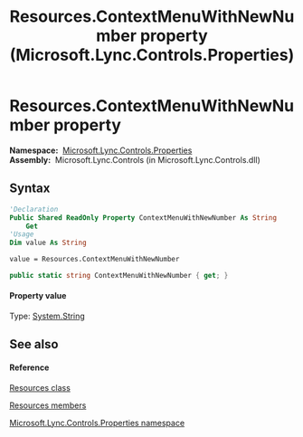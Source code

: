 ﻿---
title: Resources.ContextMenuWithNewNumber property  (Microsoft.Lync.Controls.Properties)
TOCTitle: 'ContextMenuWithNewNumber property '
ms:assetid: P:Microsoft.Lync.Controls.Properties.Resources.ContextMenuWithNewNumber_DI_3_UC_OCS14MrefLyncWPF
ms:mtpsurl: https://msdn.microsoft.com/en-us/library/microsoft.lync.controls.properties.resources.contextmenuwithnewnumber_di_3_uc_ocs14mreflyncwpf(v=office.15)
ms:contentKeyID: 48592283
ms.date: 07/28/2014
mtps_version: v=office.15
f1_keywords:
- Microsoft.Lync.Controls.Properties.Resources.ContextMenuWithNewNumber
dev_langs:
- CSharp
- JScript
- VB
- other
---

# Resources.ContextMenuWithNewNumber property

**Namespace:**  [Microsoft.Lync.Controls.Properties](microsoft-lync-controls-properties-namespace_1.md)  
**Assembly:**  Microsoft.Lync.Controls (in Microsoft.Lync.Controls.dll)

## Syntax

``` vb
'Declaration
Public Shared ReadOnly Property ContextMenuWithNewNumber As String
    Get
'Usage
Dim value As String

value = Resources.ContextMenuWithNewNumber
```

``` csharp
public static string ContextMenuWithNewNumber { get; }
```

#### Property value

Type: [System.String](http://msdn2.microsoft.com/en-us/library/s1wwdcbf)  

## See also

#### Reference

[Resources class](resources-class-microsoft-lync-controls-properties_1.md)

[Resources members](resources-members-microsoft-lync-controls-properties_1.md)

[Microsoft.Lync.Controls.Properties namespace](microsoft-lync-controls-properties-namespace_1.md)

